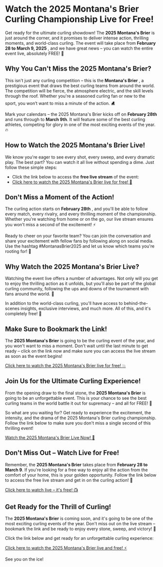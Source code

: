 # Watch the 2025 Montana's Brier Curling Championship Live for Free!

Get ready for the ultimate curling showdown! The **2025 Montana's Brier** is just around the corner, and it promises to deliver intense action, thrilling moments, and world-class curling. The event will take place from **February 28 to March 9, 2025** , and we have great news – you can watch the entire event live, absolutely FREE! 🎉

## Why You Can't Miss the 2025 Montana's Brier?

This isn't just any curling competition – this is the **Montana's Brier** , a prestigious event that draws the best curling teams from around the world. The competition will be fierce, the atmosphere electric, and the skill levels through the roof. Whether you're a seasoned curling fan or new to the sport, you won’t want to miss a minute of the action. ⛸️

Mark your calendars – the 2025 Montana's Brier kicks off on **February 28th** and runs through to **March 9th**. It will feature some of the best curling athletes, competing for glory in one of the most exciting events of the year. 🔥

## How to Watch the 2025 Montana's Brier Live!

We know you're eager to see every shot, every sweep, and every dramatic play. The best part? You can watch it all live without spending a dime. Just follow these simple steps:

- Click the link below to access the **free live stream** of the event:
- [Click here to watch the 2025 Montana's Brier live for free! 🔴](https://tinyurl.com/livestreamfreeo?st=2025montanasbrier&si=gh)

## Don't Miss a Moment of the Action!

The curling action starts on **February 28th** , and you'll be able to follow every match, every rivalry, and every thrilling moment of the championship. Whether you're watching from home or on the go, our live stream ensures you won’t miss a second of the excitement! ⚡

Ready to cheer on your favorite team? You can join the conversation and share your excitement with fellow fans by following along on social media. Use the hashtag #MontanasBrier2025 and let us know which teams you're rooting for! 🥌

## Why Watch the 2025 Montana's Brier Live?

Watching the event live offers a number of advantages. Not only will you get to enjoy the thrilling action as it unfolds, but you'll also be part of the global curling community, following the ups and downs of the tournament with fans around the world. 🎥

In addition to the world-class curling, you'll have access to behind-the-scenes insights, exclusive interviews, and much more. All of this, and it's completely free! 🙌

## Make Sure to Bookmark the Link!

The **2025 Montana's Brier** is going to be the curling event of the year, and you won't want to miss a moment. Don't wait until the last minute to get ready – click on the link now and make sure you can access the live stream as soon as the event begins!

[Click here to watch the 2025 Montana's Brier live for free! 💥](https://tinyurl.com/livestreamfreeo?st=2025montanasbrier&si=gh)

## Join Us for the Ultimate Curling Experience!

From the opening draw to the final stone, the **2025 Montana's Brier** is going to be an unforgettable event. This is your chance to see the best curling teams in the world battle it out for supremacy – and all for FREE! 🎉

So what are you waiting for? Get ready to experience the excitement, the intensity, and the drama of the 2025 Montana's Brier curling championship. Follow the link below to make sure you don't miss a single second of this thrilling event!

[Watch the 2025 Montana's Brier Live Now! 🚨](https://tinyurl.com/livestreamfreeo?st=2025montanasbrier&si=gh)

## Don't Miss Out – Watch Live for Free!

Remember, the **2025 Montana's Brier** takes place from **February 28 to March 9**. If you're looking for a free way to enjoy all the action from the comfort of your home, this is your golden opportunity. Follow the link below to access the free live stream and get in on the curling action! 🥳

[Click here to watch live – it's free! 📺](https://tinyurl.com/livestreamfreeo?st=2025montanasbrier&si=gh)

## Get Ready for the Thrill of Curling!

The **2025 Montana's Brier** is coming soon, and it's going to be one of the most exciting curling events of the year. Don't miss out on the live stream – bookmark the link and be ready to enjoy every stone, sweep, and victory! 🥌

Click the link below and get ready for an unforgettable curling experience:

[Click here to watch the 2025 Montana's Brier live and free! ⚡](https://tinyurl.com/livestreamfreeo?st=2025montanasbrier&si=gh)

See you on the ice!

